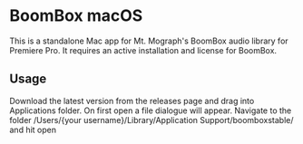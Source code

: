 # BoomBox macOS

This is a standalone Mac app for Mt. Mograph's BoomBox audio library for Premiere Pro. It requires an active installation and license for BoomBox.

## Usage

Download the latest version from the releases page and drag into Applications folder. On first open a file dialogue will appear. Navigate to the folder /Users/{your username}/Library/Application Support/boomboxstable/ and hit open